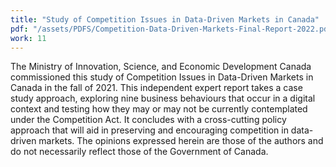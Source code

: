 ```yaml
---
title: "Study of Competition Issues in Data-Driven Markets in Canada"
pdf: "/assets/PDFS/Competition-Data-Driven-Markets-Final-Report-2022.pdf"
work: 11
---
```

The Ministry of Innovation, Science, and Economic Development Canada commissioned this study of Competition Issues in Data-Driven Markets in Canada in the fall of 2021. This independent expert report takes a case study approach, exploring nine business behaviours that occur in a digital context and testing how they may or may not be currently contemplated under the Competition Act. It concludes with a cross-cutting policy approach that will aid in preserving and encouraging competition in data-driven markets. The opinions expressed herein are those of the authors and do not necessarily reflect those of the Government of Canada.
